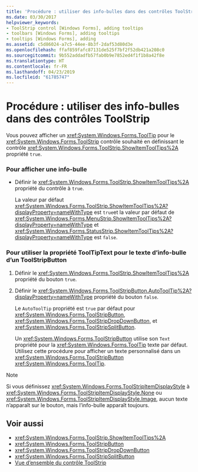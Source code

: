 ```yaml
---
title: 'Procédure : utiliser des info-bulles dans des contrôles ToolStrip'
ms.date: 03/30/2017
helpviewer_keywords:
- ToolStrip control [Windows Forms], adding tooltips
- toolbars [Windows Forms], adding tooltips
- tooltips [Windows Forms], adding
ms.assetid: c5d86024-a7c5-44ee-8b3f-2daf53d80d3e
ms.openlocfilehash: ffaf859fafc87131de525f7bf2f52db421a208c0
ms.sourcegitcommit: 9b552addadfb57fab0b9e7852ed4f1f1b8a42f8e
ms.translationtype: HT
ms.contentlocale: fr-FR
ms.lasthandoff: 04/23/2019
ms.locfileid: "61785747"
---
```

# <a name="how-to-use-tooltips-in-toolstrip-controls"></a>Procédure : utiliser des info-bulles dans des contrôles ToolStrip
Vous pouvez afficher un <xref:System.Windows.Forms.ToolTip> pour le <xref:System.Windows.Forms.ToolStrip> contrôle souhaité en définissant le contrôle <xref:System.Windows.Forms.ToolStrip.ShowItemToolTips%2A> propriété `true`.  
  
### <a name="to-display-a-tooltip"></a>Pour afficher une info-bulle  
  
- Définir le <xref:System.Windows.Forms.ToolStrip.ShowItemToolTips%2A> propriété du contrôle à `true`.  
  
     La valeur par défaut <xref:System.Windows.Forms.ToolStrip.ShowItemToolTips%2A?displayProperty=nameWithType> est `true`et la valeur par défaut de <xref:System.Windows.Forms.MenuStrip.ShowItemToolTips%2A?displayProperty=nameWithType> et <xref:System.Windows.Forms.StatusStrip.ShowItemToolTips%2A?displayProperty=nameWithType> est `false`.  
  
### <a name="to-use-the-tooltiptext-property-for-the-tooltip-text-of-a-toolstripbutton"></a>Pour utiliser la propriété ToolTipText pour le texte d’info-bulle d’un ToolStripButton  
  
1. Définir le <xref:System.Windows.Forms.ToolStrip.ShowItemToolTips%2A> propriété du bouton `true`.  
  
2. Définir le <xref:System.Windows.Forms.ToolStripButton.AutoToolTip%2A?displayProperty=nameWithType> propriété du bouton `false`.  
  
     Le `AutoToolTip` propriété est `true` par défaut pour <xref:System.Windows.Forms.ToolStripButton>, <xref:System.Windows.Forms.ToolStripDropDownButton>, et <xref:System.Windows.Forms.ToolStripSplitButton>.  
  
     Un <xref:System.Windows.Forms.ToolStripButton> utilise son `Text` propriété pour la <xref:System.Windows.Forms.ToolTip> texte par défaut. Utilisez cette procédure pour afficher un texte personnalisé dans un <xref:System.Windows.Forms.ToolStripButton> <xref:System.Windows.Forms.ToolTip>.  
  
> [!NOTE]
>  Si vous définissez <xref:System.Windows.Forms.ToolStripItemDisplayStyle> à <xref:System.Windows.Forms.ToolStripItemDisplayStyle.None> ou <xref:System.Windows.Forms.ToolStripItemDisplayStyle.Image>, aucun texte n’apparaît sur le bouton, mais l’info-bulle apparaît toujours.  
  
## <a name="see-also"></a>Voir aussi

- <xref:System.Windows.Forms.ToolStrip.ShowItemToolTips%2A>
- <xref:System.Windows.Forms.ToolStripButton>
- <xref:System.Windows.Forms.ToolStripDropDownButton>
- <xref:System.Windows.Forms.ToolStripSplitButton>
- [Vue d’ensemble du contrôle ToolStrip](toolstrip-control-overview-windows-forms.md)
